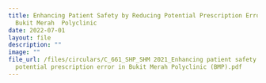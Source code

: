 ```yaml
---
title: Enhancing Patient Safety by Reducing Potential Prescription Error in
  Bukit Merah  Polyclinic
date: 2022-07-01
layout: file
description: ""
image: ""
file_url: /files/circulars/C_661_SHP_SHM 2021_Enhancing patient safety by reducing
  potential prescription error in Bukit Merah Polyclinic (BMP).pdf
---
```

